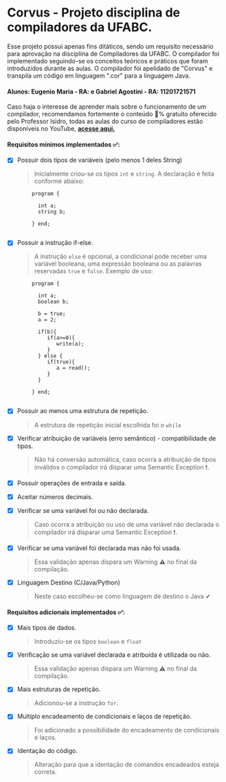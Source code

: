 # Corvus - Projeto disciplina de compiladores da UFABC.

Esse projeto possui apenas fins ditáticos, sendo um requisito necessário para aprovação na disciplina de Compiladores da UFABC. O compilador foi implementado seguindo-se os conceitos teóricos e práticos que foram introduzidos durante as aulas. O compilador foi apelidado de "Corvus" e transpila um código em linguagem ".cor" para a linguagem Java.

#### Alunos: Eugenio Maria - RA:  e  Gabriel Agostini - RA: 11201721571

Caso haja o interesse de aprender mais sobre o funcionamento de um compilador, recomendamos fortemente o conteúdo 💯% gratuito oferecido pelo Professor Isidro, todas as aulas do curso de compiladores estão disponíveis no YouTube, **[acesse aqui.](https://www.youtube.com/watch?v=gxlxHYv-9oo&list=PLjcmNukBom6--0we1zrpoUE2GuRD-Me6W)**

#### Requisitos mínimos implementados ✅:

   - [X] Possuir dois tipos de variáveis (pelo menos 1 deles String)
      > Inicialmente criou-se os tipos ```int``` e ```string```. A declaração é feita conforme abaixo: 
   
  ```
          program {
          
            int a;
            string b;
          
          } end;
          
 ```        
 
 
   - [X] Possuir a instrução if-else.
      > A instrução ```else``` é opcional, a condicional pode receber uma variável booleana, uma expressão booleana ou as palavras reservadas ```true``` e ```false```. Exemplo de uso:

  ```
          program {
          
            int a;
            boolean b;
            
            b = true;
            a = 2;
            
            if(b){
               if(a>=0){
                  write(a);
               }
            } else {
               if(true){
                  a = read();
               }
            }
          
          } end;
          
 ```

   - [X] Possuir ao menos uma estrutura de repetição.
      > A estrutura de repetição inicial escolhida foi o ```while```

   - [X] Verificar atribuição de variáveis (erro semântico) - compatibilidade de tipos.
      > Não há conversão automática, caso ocorra a atribuição de tipos inválidos o compilador irá disparar uma Semantic Exception ❗.
      
   - [X] Possuir operações de entrada e saída.

   - [X] Aceitar números decimais.

   - [X] Verificar se uma variável foi ou não declarada.
      > Caso ocorra a atribuição ou uso de uma variável não declarada o compilador irá disparar uma Semantic Exception ❗.
    
   - [X] Verificar se uma variável foi declarada mas não foi usada.
     > Essa validação apenas dispara um Warning ⚠ no final da compilação.
  
   - [X] Linguagem Destino (C/Java/Python)
      > Neste caso escolheu-se como linguagem de destino o Java ✔

#### Requisitos adicionais implementados ✅:
   - [X] Mais tipos de dados.
      > Introduziu-se os tipos ```boolean``` e ```float```

   - [X] Verificação se uma variável declarada e atribuída é utilizada ou não.
      > Essa validação apenas dispara um Warning ⚠ no final da compilação.

   - [X] Mais estruturas de repetição.
      > Adicionou-se a instrução ```for```.
     
   - [X] Multíplo encadeamento de condicionais e laços de repetição.
      > Foi adicionado a possibilidade do encadeamento de condicionais e laços.

   - [X] Identação do código.
      > Alteração para que a identação de comandos encadeados esteja correta.



